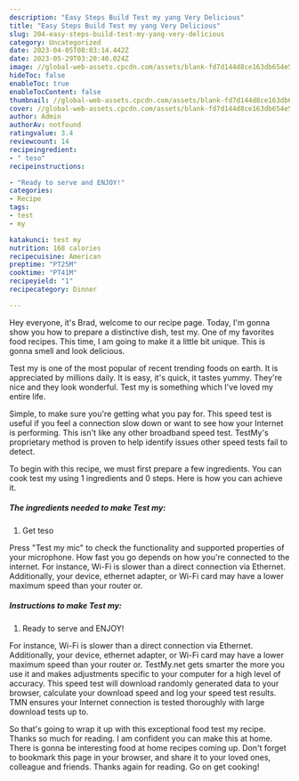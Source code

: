 ```yaml
---
description: "Easy Steps Build Test my yang Very Delicious"
title: "Easy Steps Build Test my yang Very Delicious"
slug: 204-easy-steps-build-test-my-yang-very-delicious
category: Uncategorized
date: 2023-04-05T08:03:14.442Z
date: 2023-05-29T03:20:40.024Z
image: //global-web-assets.cpcdn.com/assets/blank-fd7d144d8ce163db654e5a02c40b08a2775adb7897d16e4062681dc7e1b2800f.png
hideToc: false
enableToc: true
enableTocContent: false
thumbnail: //global-web-assets.cpcdn.com/assets/blank-fd7d144d8ce163db654e5a02c40b08a2775adb7897d16e4062681dc7e1b2800f.png
cover: //global-web-assets.cpcdn.com/assets/blank-fd7d144d8ce163db654e5a02c40b08a2775adb7897d16e4062681dc7e1b2800f.png
author: Admin
authorAv: notfound
ratingvalue: 3.4
reviewcount: 14
recipeingredient:
- " teso"
recipeinstructions:

- "Ready to serve and ENJOY!"
categories:
- Recipe
tags:
- test
- my

katakunci: test my 
nutrition: 168 calories
recipecuisine: American
preptime: "PT25M"
cooktime: "PT41M"
recipeyield: "1"
recipecategory: Dinner

---
```



Hey everyone, it's Brad, welcome to our recipe page. Today, I'm gonna show you how to prepare a distinctive dish, test my. One of my favorites food recipes. This time, I am going to make it a little bit unique. This is gonna smell and look delicious.

Test my is one of the most popular of recent trending foods on earth. It is appreciated by millions daily. It is easy, it's quick, it tastes yummy. They're nice and they look wonderful. Test my is something which I've loved my entire life.

Simple, to make sure you&#39;re getting what you pay for. This speed test is useful if you feel a connection slow down or want to see how your Internet is performing. This isn&#39;t like any other broadband speed test. TestMy&#39;s proprietary method is proven to help identify issues other speed tests fail to detect.


To begin with this recipe, we must first prepare a few ingredients. You can cook test my using 1 ingredients and 0 steps. Here is how you can achieve it.

<!--inarticleads1-->

##### The ingredients needed to make Test my:

1. Get  teso


Press &#34;Test my mic&#34; to check the functionality and supported properties of your microphone. How fast you go depends on how you&#39;re connected to the internet. For instance, Wi-Fi is slower than a direct connection via Ethernet. Additionally, your device, ethernet adapter, or Wi-Fi card may have a lower maximum speed than your router or. 

<!--inarticleads2-->

##### Instructions to make Test my:


1. Ready to serve and ENJOY!

For instance, Wi-Fi is slower than a direct connection via Ethernet. Additionally, your device, ethernet adapter, or Wi-Fi card may have a lower maximum speed than your router or. TestMy.net gets smarter the more you use it and makes adjustments specific to your computer for a high level of accuracy. This speed test will download randomly generated data to your browser, calculate your download speed and log your speed test results. TMN ensures your Internet connection is tested thoroughly with large download tests up to. 

So that's going to wrap it up with this exceptional food test my recipe. Thanks so much for reading. I am confident you can make this at home. There is gonna be interesting food at home recipes coming up. Don't forget to bookmark this page in your browser, and share it to your loved ones, colleague and friends. Thanks again for reading. Go on get cooking!
